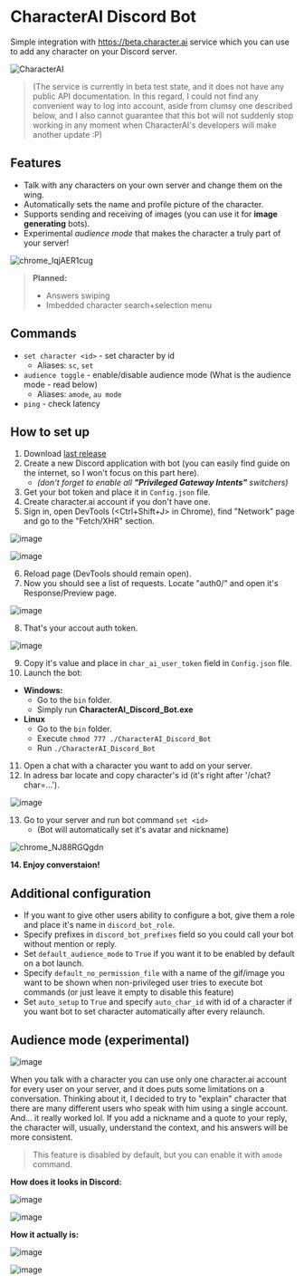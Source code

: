 # CharacterAI Discord Bot
Simple integration with https://beta.character.ai service which you can use to add any character on your Discord server.

![CharacterAI](https://i.imgur.com/H5hDipp.jpg)

> (The service is currently in beta test state, and it does not have any public API documentation. In this regard, I could not find any convenient way to log into account, aside from clumsy one described below, and I also cannot guarantee that this bot will not suddenly stop working in any moment when CharacterAI's developers will make another update :P)

## Features
- Talk with any characters on your own server and change them on the wing.
- Automatically sets the name and profile picture of the character.
- Supports sending and receiving of images (you can use it for **image generating** bots).
- Experimental *audience mode* that makes the character a truly part of your server!

![chrome_lqjAER1cug](https://user-images.githubusercontent.com/55811932/208914718-5e6fa518-da30-4807-92c7-c2238f4bef87.gif)

> **Planned:**
> - Answers swiping
> - Imbedded character search+selection menu

## Commands
- `set character <id>` - set character by id
	- Aliases: `sc`, `set`
- `audience toggle` - enable/disable audience mode (What is the audience mode - read below)
	- Aliases: `amode`, `au mode`
- `ping` - check latency

##  How to set up
1. Download [last release](https://github.com/drizzle-mizzle/CharacterAI_Discord_Bot/releases)
2. Create a new Discord application with bot (you can easily find guide on the internet, so I won't focus on this part here).
	- *(don't forget to enable all **"Privileged Gateway Intents"** switchers)*
3. Get your bot token and place it in `Config.json` file.
4. Create character.ai account if you don't have one.
5. Sign in, open DevTools (<Ctrl+Shift+J> in Chrome), find "Network" page and go to the "Fetch/XHR" section.

![image](https://user-images.githubusercontent.com/55811932/208903651-17ffef98-6a88-47d2-92ec-6940e76fbf77.png)

![image](https://user-images.githubusercontent.com/55811932/208903737-1ec8741a-3151-455b-bca0-9b2cf878dd48.png)

6. Reload page (DevTools should remain open).
7. Now you should see a list of requests. Locate "auth0/" and open it's Response/Preview page.

![image](https://user-images.githubusercontent.com/55811932/208904061-f2628020-3e77-4f01-865b-809a8234c70b.png)

8. That's your accout auth token.

![image](https://user-images.githubusercontent.com/55811932/208904455-8331a2d5-5160-448e-9464-77fb62d410b7.png)

9. Copy it's value and place in `char_ai_user_token` field in `Config.json` file.
10. Launch the bot:
  - **Windows:**
    - Go to the `bin` folder.
    - Simply run **CharacterAI_Discord_Bot.exe**
  - **Linux**
    - Go to the `bin` folder.
    - Execute `chmod 777 ./CharacterAI_Discord_Bot`
    - Run `./CharacterAI_Discord_Bot`
11. Open a chat with a character you want to add on your server.
12. In adress bar locate and copy character's id (it's right after '/chat?char=...').

![image](https://user-images.githubusercontent.com/55811932/208032897-71a459f4-4db3-47b0-a042-d772a3f0c01b.png)

13. Go to your server and run bot command `set <id>`
	- (Bot will automatically set it's avatar and nickname)

![chrome_NJ88RGQgdn](https://user-images.githubusercontent.com/55811932/208912215-8ecbb70b-5f12-4739-9b6d-20bfebbe81eb.gif)

**14. Enjoy converstaion!**

## Additional configuration
- If you want to give other users ability to configure a bot, give them a role and place it's name in `discord_bot_role`.
- Specify prefixes in `discord_bot_prefixes` field so you could call your bot without mention or reply.
- Set `default_audience_mode` to `True` if you want it to be enabled by default on a bot launch.
- Specify `default_no_permission_file` with a name of the gif/image you want to be shown when non-privileged user tries to execute bot commands (or just leave it empty to disable this feature)
- Set `auto_setup` to `True` and specify `auto_char_id` with id of a character if you want bot to set character automatically after every relaunch. 

## Audience mode (experimental)

![image](https://user-images.githubusercontent.com/55811932/208913065-e367dbfa-8296-43dd-a0fc-c5aec847f9e2.png)

When you talk with a character you can use only one character.ai account for every user on your server, and it does puts some limitations on a conversation. Thinking about it, I decided to try to "explain" character that there are many different users who speak with him using a single account. And... it really worked lol.
If you add a nickname and a quote to your reply, the character will, usually, understand the context, and his answers will be more consistent.
> This feature is disabled by default, but you can enable it with `amode` command.

**How does it looks in Discord:**

![image](https://user-images.githubusercontent.com/55811932/208031628-a52057dc-9cf4-4344-b1f0-3abd1c9ba51f.png)

![image](https://user-images.githubusercontent.com/55811932/208033040-f5385d42-c410-4471-9e07-58ef6310462a.png)

**How it actually is:**

![image](https://user-images.githubusercontent.com/55811932/208031792-d971acc6-afca-4bf4-8888-f287679c4f8b.png)

![image](https://user-images.githubusercontent.com/55811932/208032085-301df36b-e335-49af-9974-65b617c73f74.png)
